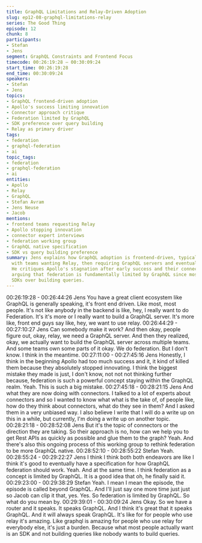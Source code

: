 ```yaml
---
title: GraphQL Limitations and Relay-Driven Adoption
slug: ep12-08-graphql-limitations-relay
series: The Good Thing
episode: 12
chunk: 8
participants:
- Stefan
- Jens
segment: GraphQL Constraints and Frontend Focus
timecode: 00:26:19:28 – 00:30:09:24
start_time: 00:26:19:28
end_time: 00:30:09:24
speakers:
- Stefan
- Jens
topics:
- GraphQL frontend-driven adoption
- Apollo's success limiting innovation
- Connector approach critique
- Federation limited by GraphQL
- SDK preference over query building
- Relay as primary driver
tags:
- federation
- graphql-federation
- ai
topic_tags:
- federation
- graphql-federation
- ai
entities:
- Apollo
- Relay
- GraphQL
- Stefan Avram
- Jens Neuse
- Jacob
mentions:
- frontend teams requesting Relay
- Apollo stopping innovation
- connector expert interviews
- federation working group
- GraphQL native specification
- SDK vs query building preference
summary: Jens explains how GraphQL adoption is frontend-driven, typically starting
  with teams wanting Relay, then requiring GraphQL servers and eventually federation.
  He critiques Apollo's stagnation after early success and their connector approach,
  arguing that federation is fundamentally limited by GraphQL since most people prefer
  SDKs over building queries.
---
```


00:26:19:28 - 00:26:44:26
Jens
You have a great client ecosystem like GraphQL is generally speaking, it's front end driven. Like
most, most people. It's not like anybody in the backend is like, hey, I really want to do
Federation. It's it's more or I really want to build a GraphQL server. It's more like, front end guys
say like, hey, we want to use relay.
00:26:44:29 - 00:27:10:27
Jens
Can somebody make it work? And then okay, people figure out, okay, relay, we need a GraphQL
server. And then they realized, okay, we actually want to build the GraphQL server across
multiple teams. And some teams own some parts of it okay. We do federation. But I don't know.
I think in the meantime.
00:27:11:00 - 00:27:45:16
Jens
Honestly, I think in the beginning Apollo had too much success and it, it kind of killed them
because they absolutely stopped innovating. I think the biggest mistake they made is just, I
don't know, not not not thinking further because, federation is such a powerful concept staying
within the GraphQL realm. Yeah. This is such a big mistake.
00:27:45:18 - 00:28:21:15
Jens
And what they are now doing with connectors. I talked to a lot of experts about connectors and
so I wanted to know what what is the take of, of people like, how do they think about
connectors, what do they see in them? And I asked them in a very unbiased way. I also believe I
write that I will do a write up on this in a while, but currently, I'm doing a write up on another
topic.
00:28:21:18 - 00:28:52:08
Jens
But it's the topic of connectors or the direction they are taking. So their approach is no, how can
we help you to get Rest APIs as quickly as possible and glue them to the graph? Yeah. And
there's also this ongoing process of this working group to rethink federation to be more
GraphQL native.
00:28:52:10 - 00:28:55:22
Stefan
Yeah.
00:28:55:24 - 00:29:22:27
Jens
I think I think both both endeavors are like I think it's good to eventually have a specification for
how GraphQL federation should work. Yeah. And at the same time. I think federation as a
concept is limited by GraphQL. It is a good idea that oh, he finally said it.
00:29:23:00 - 00:29:38:29
Stefan
Yeah. I mean I mean the episode, the episode is called beyond GraphQL. And I'll just say one
more time just just so Jacob can clip it that, yes. Yes. So federation is limited by GraphQL. So
what do you mean by.
00:29:39:01 - 00:30:09:24
Jens
Okay. So we have a router and it speaks. It speaks GraphQL. And I think it's great that it speaks
GraphQL. And it will always speak GraphQL. It's like for for people who use relay it's amazing.
Like graphql is amazing for people who use relay for everybody else, it's just a burden. Because
what most people actually want is an SDK and not building queries like nobody wants to build
queries.